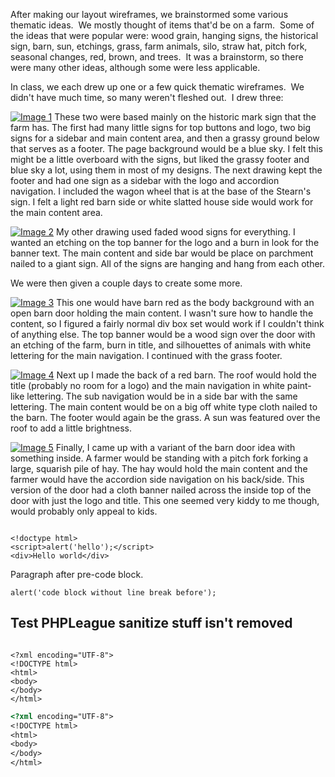 After making our layout wireframes, we brainstormed some various thematic ideas.  We mostly thought of items that'd be on a farm.  Some of the ideas that were popular were: wood grain, hanging signs, the historical sign, barn, sun, etchings, grass, farm animals, silo, straw hat, pitch fork, seasonal changes, red, brown, and trees.  It was a brainstorm, so there were many other ideas, although some were less applicable.

In class, we each drew up one or a few quick thematic wireframes.  We didn't have much time, so many weren't fleshed out.  I drew three:

<p>
<a href="/image1.jpg"><img src="/image1.jpg" alt="Image 1" title="Image 1" class="alignright" /></a> These two were based mainly on the historic mark sign that the farm has.  The first had many little signs for top buttons and logo, two big signs for a sidebar and main content area, and then a grassy ground below that serves as a footer.  The page background would be a blue sky.  I felt this might be a little overboard with the signs, but liked the grassy footer and blue sky a lot, using them in most of my designs.  The next drawing kept the footer and had one sign as a sidebar with the logo and accordion navigation.  I included the wagon wheel that is at the base of the Stearn's sign.  I felt a light red barn side or white slatted house side would work for the main content area.
</p>
<p style="clear:both;">
<a href="/image2.jpg"><img src="/image2.jpg" alt="Image 2" title="Image 2" class="alignright" /></a> My other drawing used faded wood signs for everything.  I wanted an etching on the top banner for the logo and a burn in look for the banner text.  The main content and side bar would be place on parchment nailed to a giant sign.  All of the signs are hanging and hang from each other.
</p>
<p style="clear:both;">
We were then given a couple days to create some more.
</p>
<p>
<a href="/image3.jpg"><img src="/image3.jpg" alt="Image 3" title="Image 3" class="alignright" /></a> This one would have barn red as the body background with an open barn door holding the main content.  I wasn't sure how to handle the content, so I figured a fairly normal div box set would work if I couldn't think of anything else.  The top banner would be a wood sign over the door with an etching of the farm, burn in title, and silhouettes of animals with white lettering for the main navigation.  I continued with the grass footer.
</p>
<p>
<a href="/image4.jpg"><img src="/image4.jpg" alt="Image 4" title="Image 4" class="alignright" /></a> Next up I made the back of a red barn.  The roof would hold the title (probably no room for a logo) and the main navigation in white paint-like lettering.  The sub navigation would be in a side bar with the same lettering.  The main content would be on a big off white type cloth nailed to the barn.  The footer would again be the grass.  A sun was featured over the roof to add a little brightness.
</p>
<p>
<a href="/image5.jpg"><img src="/image5.jpg" alt="Image 5" title="Image 5" class="alignright" /></a> Finally, I came up with a variant of the barn door idea with something inside.  A farmer would be standing with a pitch fork forking a large, squarish pile of hay.  The hay would hold the main content and the farmer would have the accordion side navigation on his back/side.  This version of the door had a cloth banner nailed across the inside top of the door with just the logo and title.  This one seemed very kiddy to me though, would probably only appeal to kids.
</p>
<pre><code class="language-html">
&lt;!doctype html&gt;
&lt;script&gt;alert('hello');&lt;/script&gt;
&lt;div&gt;Hello world&lt;/div&gt;
</code></pre>

Paragraph after pre-code block.
<pre><code class="language-js">alert('code block without line break before');</code></pre>

Test PHPLeague sanitize stuff isn't removed
-----

<pre><code class="language-html">
&lt;?xml encoding="UTF-8"&gt;
&lt;!DOCTYPE html&gt;
&lt;html&gt;
&lt;body&gt;
&lt;/body&gt;
&lt;/html&gt;
</code></pre>

``` html
<?xml encoding="UTF-8">
<!DOCTYPE html>
<html>
<body>
</body>
</html>
```
